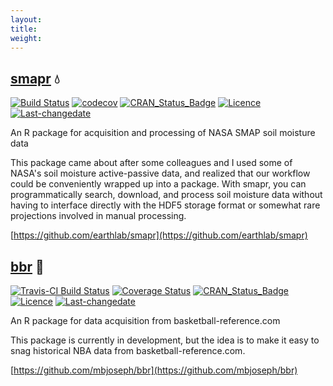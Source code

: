 ```yaml
---
layout:
title: 
weight:
---
```


## [smapr](https://github.com/earthlab/smapr) :droplet:

[![Build Status](https://travis-ci.org/earthlab/smapr.svg?branch=master)](https://travis-ci.org/earthlab/smapr) [![codecov](https://codecov.io/gh/earthlab/smapr/branch/master/graph/badge.svg)](https://codecov.io/gh/earthlab/smapr) [![CRAN\_Status\_Badge](http://www.r-pkg.org/badges/version/smapr)](https://cran.r-project.org/package=smapr) [![Licence](https://img.shields.io/badge/licence-GPL--2-blue.svg)](https://www.gnu.org/licenses/old-licenses/gpl-2.0.html) [![Last-changedate](https://img.shields.io/badge/last%20change-2016--12--09-brightgreen.svg)](/commits/master)

An R package for acquisition and processing of NASA SMAP soil moisture data

This package came about after some colleagues and I used some of NASA's soil moisture active-passive data, and realized that our workflow could be conveniently wrapped up into a package.
With smapr, you can programmatically search, download, and process soil moisture data without having to interface directly with the HDF5 storage format or somewhat rare projections involved in manual processing.

[https://github.com/earthlab/smapr](https://github.com/earthlab/smapr)

## [bbr](https://github.com/mbjoseph/bbr) :basketball:

[![Travis-CI Build Status](https://travis-ci.org/mbjoseph/bbr.svg?branch=master)](https://travis-ci.org/mbjoseph/bbr) [![Coverage Status](https://img.shields.io/codecov/c/github/mbjoseph/bbr/master.svg)](https://codecov.io/github/mbjoseph/bbr?branch=master) [![CRAN\_Status\_Badge](http://www.r-pkg.org/badges/version/bbr)](https://cran.r-project.org/package=bbr) [![Licence](https://img.shields.io/badge/licence-GPL--3-blue.svg)](https://www.gnu.org/licenses/old-licenses/gpl-3.0.html) [![Last-changedate](https://img.shields.io/badge/last%20change-2016--12--08-brightgreen.svg)](/commits/master)

An R package for data acquisition from basketball-reference.com

This package is currently in development, but the idea is to make it easy to snag historical NBA data from basketball-reference.com.

[https://github.com/mbjoseph/bbr](https://github.com/mbjoseph/bbr)
